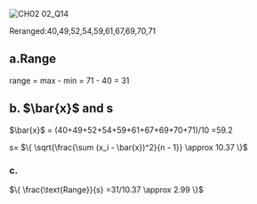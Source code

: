 
![CH02 02_Q14](https://github.com/user-attachments/assets/3dde8ea7-8657-4e6a-b378-d2256552d374)

Reranged:40,49,52,54,59,61,67,69,70,71

## a.Range

range = max - min = 71 - 40 = 31

## b. $\bar{x}\$ and s

$\bar{x}\$ = (40+49+52+54+59+61+67+69+70+71)/10 =59.2

s= $\{
 \sqrt{\frac{\sum (x_i - \bar{x})^2}{n - 1}} \approx 10.37
\}$

### c. 

$\{
\frac{\text{Range}}{s} =31/10.37 \approx 2.99
\}$
